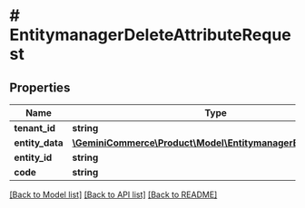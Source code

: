 # # EntitymanagerDeleteAttributeRequest


## Properties 


Name | Type | Description | Notes
------------ | ------------- | ------------- | -------------
**tenant_id**| **string** |   | [optional]
**entity_data**| [**\GeminiCommerce\Product\Model\EntitymanagerEntityIdentifier**](EntitymanagerEntityIdentifier.md) |   | [optional]
**entity_id**| **string** |   | [optional]
**code**| **string** |   | [optional]


[[Back to Model list]](../../README.md#models) [[Back to API list]](../../README.md#endpoints) [[Back to README]](../../README.md)

